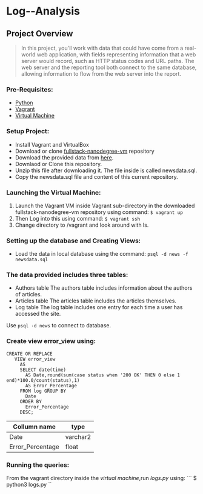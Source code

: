 # Log--Analysis

## Project Overview
   >In this project, you'll work with data that could have come from a real-world web application, with fields representing information that a web server would record, such as HTTP status codes and URL paths. The web server and the reporting tool both connect to the same database, allowing information to flow from the web server into the report.

### Pre-Requisites:
 - [Python](https://www.python.org)
 - [Vagrant](https://www.vagrantup.com)
 - [Virtual Machine](https://www.virtualbox.org)

 ### Setup Project:
  - Install Vagrant and VirtualBox
  - Download or clone [fullstack-nanodegree-vm](https://github.com/udacity/fullstack-nanodegree-vm) repository
  - Download the provided data from [here](https://d17h27t6h515a5.cloudfront.net/topher/2016/August/57b5f748_newsdata/newsdata.zip).
  - Downlaod or Clone this repository.
  - Unzip this file after downloading it. The file inside is called newsdata.sql.
  - Copy the newsdata.sql file and content of this current repository.

### Launching the Virtual Machine:
1. Launch the Vagrant VM inside Vagrant sub-directory in the downloaded fullstack-nanodegree-vm repository using command:
```$ vagrant up```
1. Then Log into this using command:
```$ vagrant ssh```
1. Change directory to /vagrant and look around with ls.

### Setting up the database and Creating Views:
- Load the data in local database using the command:
```psql -d news -f newsdata.sql```

### The data provided includes three tables:
- Authors table
 The authors table includes information about the authors of articles.
- Articles table
 The articles table includes the articles themselves.
- Log table
 The log table includes one entry for each time a user has accessed the site.

Use ```psql -d news``` to connect to database.

### Create view error_view using:
 ```
 CREATE OR REPLACE
    VIEW error_view 
      AS 
      SELECT date(time) 
        AS Date,round(sum(case status when '200 OK' THEN 0 else 1 end)*100.0/count(status),1) 
        AS Error_Percentage 
      FROM log GROUP BY 
        Date 
      ORDER BY 
        Error_Percentage 
      DESC;
 ```

Collumn name        |  type
------------------- | -------------
Date                |varchar2
Error_Percentage    |float

### Running the queries:
From the vagrant directory inside the _virtual machine_,run _logs.py_ using:
``` $ python3 logs.py ``